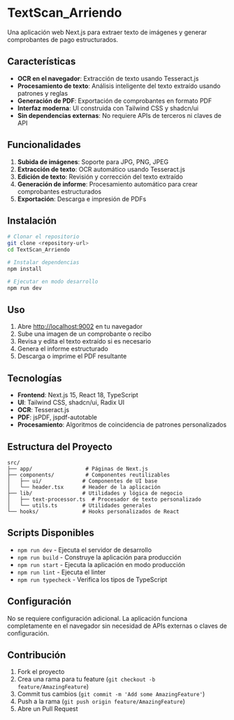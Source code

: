 # TextScan_Arriendo

Una aplicación web Next.js para extraer texto de imágenes y generar comprobantes de pago estructurados.

## Características

- **OCR en el navegador**: Extracción de texto usando Tesseract.js
- **Procesamiento de texto**: Análisis inteligente del texto extraído usando patrones y reglas
- **Generación de PDF**: Exportación de comprobantes en formato PDF
- **Interfaz moderna**: UI construida con Tailwind CSS y shadcn/ui
- **Sin dependencias externas**: No requiere APIs de terceros ni claves de API

## Funcionalidades

1. **Subida de imágenes**: Soporte para JPG, PNG, JPEG
2. **Extracción de texto**: OCR automático usando Tesseract.js
3. **Edición de texto**: Revisión y corrección del texto extraído
4. **Generación de informe**: Procesamiento automático para crear comprobantes estructurados
5. **Exportación**: Descarga e impresión de PDFs

## Instalación

```bash
# Clonar el repositorio
git clone <repository-url>
cd TextScan_Arriendo

# Instalar dependencias
npm install

# Ejecutar en modo desarrollo
npm run dev
```

## Uso

1. Abre [http://localhost:9002](http://localhost:9002) en tu navegador
2. Sube una imagen de un comprobante o recibo
3. Revisa y edita el texto extraído si es necesario
4. Genera el informe estructurado
5. Descarga o imprime el PDF resultante

## Tecnologías

- **Frontend**: Next.js 15, React 18, TypeScript
- **UI**: Tailwind CSS, shadcn/ui, Radix UI
- **OCR**: Tesseract.js
- **PDF**: jsPDF, jspdf-autotable
- **Procesamiento**: Algoritmos de coincidencia de patrones personalizados

## Estructura del Proyecto

```
src/
├── app/                 # Páginas de Next.js
├── components/          # Componentes reutilizables
│   ├── ui/             # Componentes de UI base
│   └── header.tsx      # Header de la aplicación
├── lib/                # Utilidades y lógica de negocio
│   ├── text-processor.ts  # Procesador de texto personalizado
│   └── utils.ts        # Utilidades generales
└── hooks/              # Hooks personalizados de React
```

## Scripts Disponibles

- `npm run dev` - Ejecuta el servidor de desarrollo
- `npm run build` - Construye la aplicación para producción
- `npm run start` - Ejecuta la aplicación en modo producción
- `npm run lint` - Ejecuta el linter
- `npm run typecheck` - Verifica los tipos de TypeScript

## Configuración

No se requiere configuración adicional. La aplicación funciona completamente en el navegador sin necesidad de APIs externas o claves de configuración.

## Contribución

1. Fork el proyecto
2. Crea una rama para tu feature (`git checkout -b feature/AmazingFeature`)
3. Commit tus cambios (`git commit -m 'Add some AmazingFeature'`)
4. Push a la rama (`git push origin feature/AmazingFeature`)
5. Abre un Pull Request